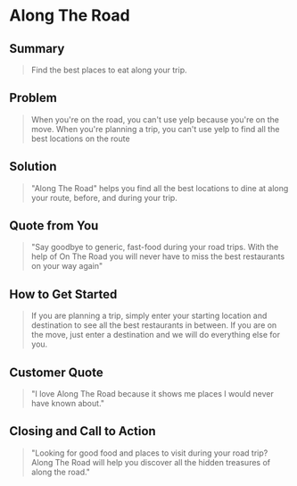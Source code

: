 # Along The Road #

## Summary ##
  > Find the best places to eat along your trip.

<!-- 
> This material was originally posted [here](http://www.quora.com/What-is-Amazons-approach-to-product-development-and-product-management). It is reproduced here for posterities sake.

There is an approach called "working backwards" that is widely used at Amazon. They work backwards from the customer, rather than starting with an idea for a product and trying to bolt customers onto it. While working backwards can be applied to any specific product decision, using this approach is especially important when developing new products or features.

For new initiatives a product manager typically starts by writing an internal press release announcing the finished product. The target audience for the press release is the new/updated product's customers, which can be retail customers or internal users of a tool or technology. Internal press releases are centered around the customer problem, how current solutions (internal or external) fail, and how the new product will blow away existing solutions.

If the benefits listed don't sound very interesting or exciting to customers, then perhaps they're not (and shouldn't be built). Instead, the product manager should keep iterating on the press release until they've come up with benefits that actually sound like benefits. Iterating on a press release is a lot less expensive than iterating on the product itself (and quicker!).

If the press release is more than a page and a half, it is probably too long. Keep it simple. 3-4 sentences for most paragraphs. Cut out the fat. Don't make it into a spec. You can accompany the press release with a FAQ that answers all of the other business or execution questions so the press release can stay focused on what the customer gets. My rule of thumb is that if the press release is hard to write, then the product is probably going to suck. Keep working at it until the outline for each paragraph flows. 

Oh, and I also like to write press-releases in what I call "Oprah-speak" for mainstream consumer products. Imagine you're sitting on Oprah's couch and have just explained the product to her, and then you listen as she explains it to her audience. That's "Oprah-speak", not "Geek-speak".

Once the project moves into development, the press release can be used as a touchstone; a guiding light. The product team can ask themselves, "Are we building what is in the press release?" If they find they're spending time building things that aren't in the press release (overbuilding), they need to ask themselves why. This keeps product development focused on achieving the customer benefits and not building extraneous stuff that takes longer to build, takes resources to maintain, and doesn't provide real customer benefit (at least not enough to warrant inclusion in the press release).
 -->

## Problem ##
  > When you're on the road, you can't use yelp because you're on the move. When you're planning a trip, you can't use yelp to find all the best locations on the route

## Solution ##
  > "Along The Road" helps you find all the best locations to dine at along your route, before, and during your trip.

## Quote from You ##
  > "Say goodbye to generic, fast-food during your road trips. With the help of On The Road you will never have to miss the best restaurants on your way again"

## How to Get Started ##
  > If you are planning a trip, simply enter your starting location and destination to see all the best restaurants in between. If you are on the move, just enter a destination and we will do everything else for you.

## Customer Quote ##
  > "I love Along The Road because it shows me places I would never have known about."

## Closing and Call to Action ##
  > "Looking for good food and places to visit during your road trip? Along The Road will help you discover all the hidden treasures of along the road." 